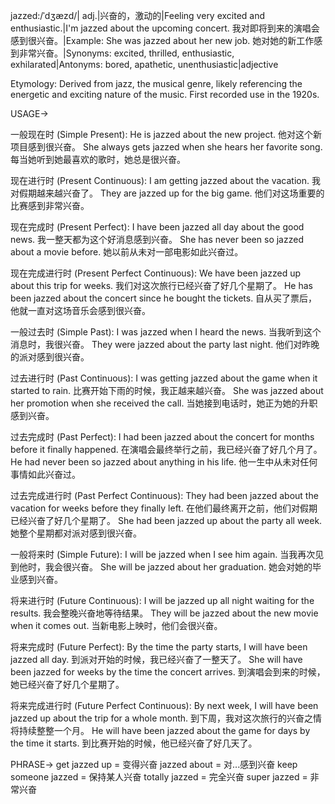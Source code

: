 jazzed:/ˈdʒæzd/| adj.|兴奋的，激动的|Feeling very excited and enthusiastic.|I'm jazzed about the upcoming concert. 我对即将到来的演唱会感到很兴奋。|Example: She was jazzed about her new job. 她对她的新工作感到非常兴奋。|Synonyms: excited, thrilled, enthusiastic, exhilarated|Antonyms: bored, apathetic, unenthusiastic|adjective

Etymology:
Derived from jazz, the musical genre, likely referencing the energetic and exciting nature of the music.  First recorded use in the 1920s.


USAGE->

一般现在时 (Simple Present):
He is jazzed about the new project. 他对这个新项目感到很兴奋。
She always gets jazzed when she hears her favorite song. 每当她听到她最喜欢的歌时，她总是很兴奋。

现在进行时 (Present Continuous):
I am getting jazzed about the vacation. 我对假期越来越兴奋了。
They are jazzed up for the big game. 他们对这场重要的比赛感到非常兴奋。

现在完成时 (Present Perfect):
I have been jazzed all day about the good news. 我一整天都为这个好消息感到兴奋。
She has never been so jazzed about a movie before. 她以前从未对一部电影如此兴奋过。

现在完成进行时 (Present Perfect Continuous):
We have been jazzed up about this trip for weeks. 我们对这次旅行已经兴奋了好几个星期了。
He has been jazzed about the concert since he bought the tickets. 自从买了票后，他就一直对这场音乐会感到很兴奋。

一般过去时 (Simple Past):
I was jazzed when I heard the news. 当我听到这个消息时，我很兴奋。
They were jazzed about the party last night. 他们对昨晚的派对感到很兴奋。

过去进行时 (Past Continuous):
I was getting jazzed about the game when it started to rain.  比赛开始下雨的时候，我正越来越兴奋。
She was jazzed about her promotion when she received the call. 当她接到电话时，她正为她的升职感到兴奋。

过去完成时 (Past Perfect):
I had been jazzed about the concert for months before it finally happened.  在演唱会最终举行之前，我已经兴奋了好几个月了。
He had never been so jazzed about anything in his life. 他一生中从未对任何事情如此兴奋过。

过去完成进行时 (Past Perfect Continuous):
They had been jazzed about the vacation for weeks before they finally left. 在他们最终离开之前，他们对假期已经兴奋了好几个星期了。
She had been jazzed up about the party all week. 她整个星期都对派对感到很兴奋。

一般将来时 (Simple Future):
I will be jazzed when I see him again. 当我再次见到他时，我会很兴奋。
She will be jazzed about her graduation. 她会对她的毕业感到兴奋。

将来进行时 (Future Continuous):
I will be jazzed up all night waiting for the results. 我会整晚兴奋地等待结果。
They will be jazzed about the new movie when it comes out. 当新电影上映时，他们会很兴奋。

将来完成时 (Future Perfect):
By the time the party starts, I will have been jazzed all day. 到派对开始的时候，我已经兴奋了一整天了。
She will have been jazzed for weeks by the time the concert arrives. 到演唱会到来的时候，她已经兴奋了好几个星期了。

将来完成进行时 (Future Perfect Continuous):
By next week, I will have been jazzed up about the trip for a whole month. 到下周，我对这次旅行的兴奋之情将持续整整一个月。
He will have been jazzed about the game for days by the time it starts. 到比赛开始的时候，他已经兴奋了好几天了。


PHRASE->
get jazzed up = 变得兴奋
jazzed about = 对...感到兴奋
keep someone jazzed = 保持某人兴奋
totally jazzed = 完全兴奋
super jazzed = 非常兴奋

